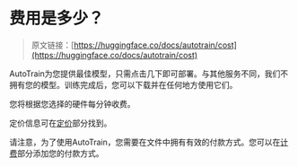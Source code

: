 # 费用是多少？

> 原文链接：[https://huggingface.co/docs/autotrain/cost](https://huggingface.co/docs/autotrain/cost)

AutoTrain为您提供最佳模型，只需点击几下即可部署。与其他服务不同，我们不拥有您的模型。训练完成后，您可以下载并在任何地方使用它们。

您将根据您选择的硬件每分钟收费。

定价信息可在[定价](https://huggingface.co/pricing#spaces)部分找到。

请注意，为了使用AutoTrain，您需要在文件中拥有有效的付款方式。您可以在[计费](https://huggingface.co/settings/billing)部分添加您的付款方式。
